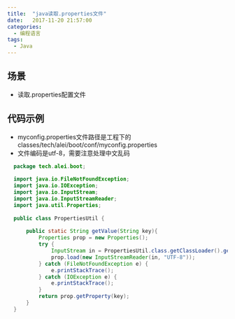 ```yaml
---
title:  "java读取.properties文件"
date:   2017-11-20 21:57:00
categories:
  - 编程语言
tags:
  - Java
---
```


## 场景

* 读取.properties配置文件

## 代码示例

* myconfig.properties文件路径是工程下的classes/tech/alei/boot/conf/myconfig.properties
* 文件编码是utf-8，需要注意处理中文乱码
```java
  package tech.alei.boot;
  
  import java.io.FileNotFoundException;
  import java.io.IOException;
  import java.io.InputStream;
  import java.io.InputStreamReader;
  import java.util.Properties;
  
  public class PropertiesUtil {
  
      public static String getValue(String key){
          Properties prop = new Properties();
          try {
              InputStream in = PropertiesUtil.class.getClassLoader().getResourceAsStream("tech/alei/boot/conf/myconfig.properties");
              prop.load(new InputStreamReader(in, "UTF-8"));
          } catch (FileNotFoundException e) {
              e.printStackTrace();
          } catch (IOException e) {
              e.printStackTrace();
          }
          return prop.getProperty(key);
      }
  }
```
